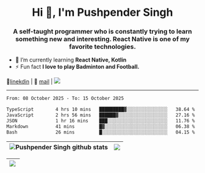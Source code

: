 <h1 align="center">Hi 👋, I'm Pushpender Singh</h1>
<h3 align="center">A self-taught programmer who is constantly trying to learn something new and interesting. React Native is one of my favorite technologies.</h3>

- 🌱 I’m currently learning **React Native, Kotlin**
- ⚡ Fun fact **I love to play Badminton and Football.**

👔[linekdin](https://www.linkedin.com/in/pushpender-singh-240061202/) | 📧 [mail](mailto:pushpendersingh694@gmail.com) | 
<a href="https://github.com/pushpender-singh-ap/pushpender-singh-ap">
    <img src="https://komarev.com/ghpvc/?username=pushpender-singh-ap&style=for-the-badge">
</a>


---

<!--START_SECTION:waka-->

```txt
From: 08 October 2025 - To: 15 October 2025

TypeScript        4 hrs 10 mins   █████████▓░░░░░░░░░░░░░░░   38.64 %
JavaScript        2 hrs 56 mins   ██████▓░░░░░░░░░░░░░░░░░░   27.16 %
JSON              1 hr 16 mins    ███░░░░░░░░░░░░░░░░░░░░░░   11.76 %
Markdown          41 mins         █▓░░░░░░░░░░░░░░░░░░░░░░░   06.38 %
Bash              26 mins         █░░░░░░░░░░░░░░░░░░░░░░░░   04.15 %
```

<!--END_SECTION:waka-->


| <a><img align="center" src="https://github-readme-stats-eight-psi-55.vercel.app/api?username=pushpender-singh-ap&show_icons=true&show=reviews,prs_merged,prs_merged_percentage&include_all_commits=true" alt="Pushpender Singh github stats" /></a> | <a><img align="center" src="https://github-readme-stats-eight-psi-55.vercel.app/api/top-langs/?username=pushpender-singh-ap&layout=donut-vertical" /></a> |
| ------------- | ------------- |

| <a> <img align="left" src="https://github-readme-streak-stats-bice-seven.vercel.app?user=pushpender-singh-ap" /></br> </a> |
| ------------- |
